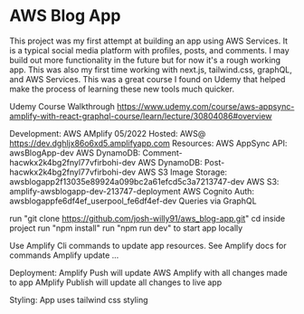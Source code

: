 # AWS Blog App
This project was my first attempt at building an app using AWS Services.  It is a typical social media platform with profiles, posts, and comments.  I may build out more functionality in the future but for now it's a rough working app.  This was also my first time working with next.js, tailwind.css, graphQL, and AWS Services.  This was a great course I found on Udemy that helped make the process of learning these new tools much quicker.

Udemy Course Walkthrough
https://www.udemy.com/course/aws-appsync-amplify-with-react-graphql-course/learn/lecture/30804086#overview


Development: AWS AMplify 05/2022
Hosted: AWS@ https://dev.dghljx86o6xd5.amplifyapp.com
Resources: 
    AWS AppSync API: awsBlogApp-dev
    AWS DynamoDB: Comment-hacwkx2k4bg2fnyl77vfirbohi-dev
    AWS DynamoDB: Post-hacwkx2k4bg2fnyl77vfirbohi-dev
    AWS S3 Image Storage: awsblogapp2f13035e89924a099bc2a61efcd5c3a7213747-dev
    AWS S3: amplify-awsblogapp-dev-213747-deployment
    AWS Cognito Auth: awsblogappfe6df4ef_userpool_fe6df4ef-dev
    Queries via GraphQL


run "git clone https://github.com/josh-willy91/aws_blog-app.git"
cd inside project
run "npm install"
run "npm run dev" to start app locally

Use Amplify Cli commands to update app resources.  See Amplify docs for commands
Amplify update ...

Deployment:
Amplify Push will update AWS Amplify with all changes made to app
AMplify Publish will update all changes to live app

Styling:
App uses tailwind css styling